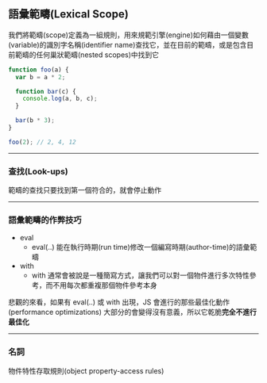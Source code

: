 ## 語彙範疇(Lexical Scope)

我們將範疇(scope)定義為一組規則，用來規範引擎(engine)如何藉由一個變數(variable)的識別字名稱(identifier name)查找它，並在目前的範疇，或是包含目前範疇的任何巢狀範疇(nested scopes)中找到它

```js
function foo(a) {
  var b = a * 2;

  function bar(c) {
    console.log(a, b, c);
  }

  bar(b * 3);
}

foo(2); // 2, 4, 12
```

---

### 查找(Look-ups)  
範疇的查找只要找到第一個符合的，就會停止動作

---

### 語彙範疇的作弊技巧
- eval
  - eval(..) 能在執行時期(run time)修改一個編寫時期(author-time)的語彙範疇
- with
  - with 通常會被說是一種簡寫方式，讓我們可以對一個物件進行多次特性參考，而不用每次都重複那個物件參考本身

悲觀的來看，如果有 eval(..) 或 with 出現，JS 會進行的那些最佳化動作(performance optimizations) 大部分的會變得沒有意義，所以它乾脆**完全不進行最佳化**


---

### 名詞
物件特性存取規則(object property-access rules)
